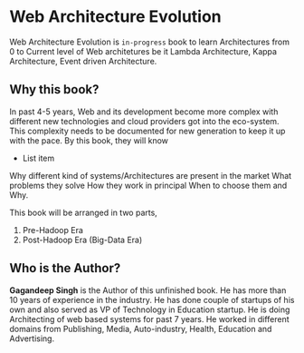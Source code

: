# Web Architecture Evolution
Web Architecture Evolution is `in-progress` book to learn Architectures from 0 to Current level of Web architetures be it Lambda Architecture, Kappa Architecture, Event driven Architecture.
## Why this book?
In past 4-5 years, Web and its development become more complex with different new technologies and cloud providers got into the eco-system. This complexity needs to be documented for new generation to keep it up with the pace. By this book, they will know 

 - List item

Why different kind of systems/Architectures are present in the market
What problems they solve
How they work in principal
When to choose them and Why.

This book will be arranged in two parts,
1. Pre-Hadoop Era
2. Post-Hadoop Era (Big-Data Era)

## Who is the Author?
**Gagandeep Singh** is the Author of this unfinished book. He has more than 10 years of experience in the industry. He has done couple of startups of his own and also served as VP of Technology in Education startup. He is doing Architecting of web based systems for past 7 years. He worked in different domains from Publishing, Media, Auto-industry, Health, Education and Advertising.

<!--stackedit_data:
eyJoaXN0b3J5IjpbMTc1MDQ5MDY1LC0xNDM5NTYwNDRdfQ==
-->